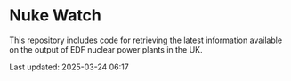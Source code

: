 # Nuke Watch

This repository includes code for retrieving the latest information available on the output of EDF nuclear power plants in the UK.

Last updated: 2025-03-24 06:17